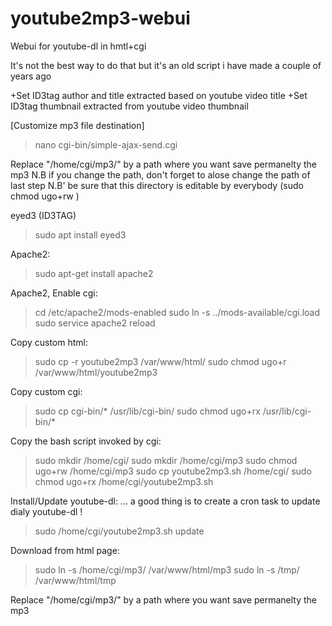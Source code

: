 # youtube2mp3-webui
Webui for youtube-dl in hmtl+cgi

It's not the best way to do that but it's an old script i have made a couple of years ago

+Set ID3tag author and title extracted based on youtube video title
+Set ID3tag thumbnail extracted from youtube video thumbnail

[Customize mp3 file destination]
> nano cgi-bin/simple-ajax-send.cgi

Replace "/home/cgi/mp3/" by a path where you want save permanelty the mp3
N.B if you change the path, don't forget to alose change the path of last step
N.B' be sure that this directory is editable by everybody (sudo chmod ugo+rw <directory>)
  
eyed3 (ID3TAG)
> sudo apt install eyed3

Apache2:
> sudo apt-get install apache2

Apache2, Enable cgi:
> cd /etc/apache2/mods-enabled
> sudo ln -s ../mods-available/cgi.load
> sudo service apache2 reload

Copy custom html:
> sudo cp -r youtube2mp3 /var/www/html/
> sudo chmod ugo+r /var/www/html/youtube2mp3

Copy custom cgi:
> sudo cp cgi-bin/* /usr/lib/cgi-bin/
> sudo chmod ugo+rx /usr/lib/cgi-bin/*

Copy the bash script invoked by cgi:
> sudo mkdir /home/cgi/
> sudo mkdir /home/cgi/mp3
> sudo chmod ugo+rw /home/cgi/mp3
> sudo cp youtube2mp3.sh /home/cgi/
> sudo chmod ugo+rx /home/cgi/youtube2mp3.sh

Install/Update youtube-dl: ... a good thing is to create a cron task to update dialy youtube-dl !
> sudo /home/cgi/youtube2mp3.sh update

Download from html page:
> sudo ln -s /home/cgi/mp3/ /var/www/html/mp3
> sudo ln -s /tmp/ /var/www/html/tmp

Replace "/home/cgi/mp3/" by a path where you want save permanelty the mp3
